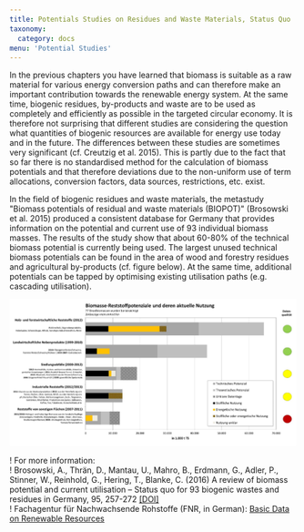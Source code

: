 ```yaml
---
title: Potentials Studies on Residues and Waste Materials, Status Quo
taxonomy:
  category: docs
menu: 'Potential Studies'
---
```


In the previous chapters you have learned that biomass is suitable as a raw material for various energy conversion paths and can therefore make an important contribution towards the renewable energy system. At the same time, biogenic residues, by-products and waste are to be used as completely and efficiently as possible in the targeted circular economy. It is therefore not surprising that different studies are considering the question what quantities of biogenic resources are available for energy use today and in the future. The differences between these studies are sometimes very significant (cf. Creutzig et al. 2015). This is partly due to the fact that so far there is no standardised method for the calculation of biomass potentials and that therefore deviations due to the non-uniform use of term allocations, conversion factors, data sources, restrictions, etc. exist.

In the field of biogenic residues and waste materials, the metastudy "Biomass potentials of residual and waste materials (BIOPOT)" (Brosowski et al. 2015) produced a consistent database for Germany that provides information on the potential and current use of 93 individual biomass masses. The results of the study show that about 60-80% of the technical biomass potential is currently being used. The largest unused technical biomass potentials can be found in the area of wood and forestry residues and agricultural by-products (cf. figure below). At the same time, additional potentials can be tapped by optimising existing utilisation paths (e.g. cascading utilisation). 

![](Skript_DBFZ_Reststoffpotenziale.png?lightbox=800&resize=700&classes=caption "Biomass residue potentials and their current utilisation (in German). Souce: Brosowski et al. 2015")

! For more information: <br>
! Brosowski, A., Thrän, D., Mantau, U., Mahro, B., Erdmann, G., Adler, P., Stinner, W., Reinhold, G., Hering, T., Blanke, C. (2016) A review of biomass potential and current utilisation – Status quo for 93 biogenic wastes and residues in Germany, 95, 257-272 [[DOI]](https://doi.org/10.1016/j.biombioe.2016.10.017) <br>
! Fachagentur für Nachwachsende Rohstoffe (FNR, in German): [Basic Data on Renewable Resources](https://basisdaten.fnr.de/)
